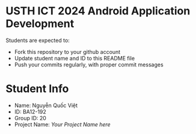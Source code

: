 USTH ICT 2024 Android Application Development
=====================================================

Students are expected to:

* Fork this repository to your github account
* Update student name and ID to this README file
* Push your commits regularly, with proper commit messages

Student Info
=======================

* Name: Nguyễn Quốc Việt
* ID: BA12-192
* Group ID: 20
* Project Name: *Your Project Name here*
